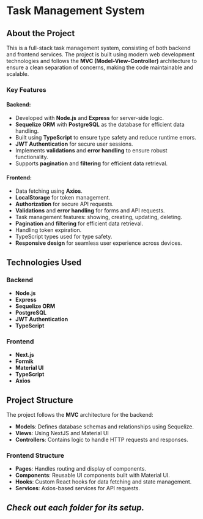 # Task Management System

## About the Project

This is a full-stack task management system, consisting of both backend and frontend services. The project is built using modern web development technologies and follows the **MVC (Model-View-Controller)** architecture to ensure a clean separation of concerns, making the code maintainable and scalable.

### Key Features

#### Backend:
- Developed with **Node.js** and **Express** for server-side logic.
- **Sequelize ORM** with **PostgreSQL** as the database for efficient data handling.
- Built using **TypeScript** to ensure type safety and reduce runtime errors.
- **JWT Authentication** for secure user sessions.
- Implements **validations** and **error handling** to ensure robust functionality.
- Supports **pagination** and **filtering** for efficient data retrieval.

#### Frontend:
- Data fetching using **Axios**.
- **LocalStorage** for token management.
- **Authorization** for secure API requests.
- **Validations** and **error handling** for forms and API requests.
- Task management features: showing, creating, updating, deleting.
- **Pagination** and **filtering** for efficient data retrieval.
- Handling token expiration.
- TypeScript types used for type safety.
- **Responsive design** for seamless user experience across devices.

## Technologies Used

### Backend
- **Node.js**  
- **Express**  
- **Sequelize ORM**  
- **PostgreSQL**  
- **JWT Authentication**  
- **TypeScript**

### Frontend
- **Next.js**  
- **Formik**  
- **Material UI**  
- **TypeScript**  
- **Axios**

## Project Structure

The project follows the **MVC** architecture for the backend:

- **Models**: Defines database schemas and relationships using Sequelize.
- **Views**: Using NextJS and Material UI
- **Controllers**: Contains logic to handle HTTP requests and responses.

### Frontend Structure
- **Pages**: Handles routing and display of components.
- **Components**: Reusable UI components built with Material UI.
- **Hooks**: Custom React hooks for data fetching and state management.
- **Services**: Axios-based services for API requests.

## ***Check out each folder for its setup.***

